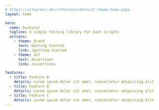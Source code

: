 ```yaml
---
# https://vitepress.dev/reference/default-theme-home-page
layout: home

hero:
  name: bashunit
  tagline: A simple testing library for bash scripts
  actions:
    - theme: brand
      text: Getting Started
      link: /getting-started
    - theme: alt
      text: Assertions
      link: /assertions

features:
  - title: Feature A
    details: Lorem ipsum dolor sit amet, consectetur adipiscing elit
  - title: Feature B
    details: Lorem ipsum dolor sit amet, consectetur adipiscing elit
  - title: Feature C
    details: Lorem ipsum dolor sit amet, consectetur adipiscing elit
---
```


